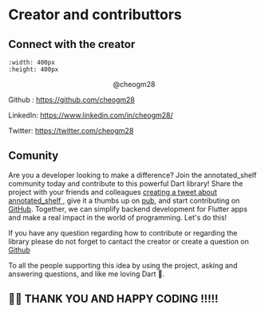 #  <i class="fa-solid fa-code"></i> Creator and contributtors


## Connect with the creator 

```{figure} https://media.licdn.com/dms/image/C4E03AQE-euKhQBeOLA/profile-displayphoto-shrink_800_800/0/1585948836399?e=1688601600&v=beta&t=xBJ320SRuFyZUHiiM12za38VVkFUKGRY4xL76RvT6CY
:width: 400px
:height: 400px
````



<p align="center">
    @cheogm28
</p>

<i class="fa-brands fa-github"></i> Github : <a href='https://github.com/cheogm28'>https://github.com/cheogm28</a>


<i class="fa-brands fa-linkedin"></i> LinkedIn: <a href='https://www.linkedin.com/in/cheogm28/'>https://www.linkedin.com/in/cheogm28/</a>


<i class="fa-brands fa-twitter"></i> Twitter: <a href='https://twitter.com/cheogm28'>https://twitter.com/cheogm28</a>




## Comunity


 Are you a developer looking to make a difference? Join the annotated_shelf community today and 
contribute to this powerful Dart library! Share the project with your friends and colleagues <a href='https://twitter.com/intent/tweet?text=Simplify%20your%20Flutter%20app%27s%20backend%20development%20using%20annotations%20Give%20it%20a%20try%20today%3A%20https%3A%2F%2Fpub.dev%2Fpackages%2Fannotated_shelf'> creating a tweet about annotated_shelf </a>, give it a thumbs up on <a href='https://pub.dev/packages/annotated_shelf'>pub</a>, and start contributing on <a href='https://github.com/cheogm28/annotated_shelf'>GitHub</a>. Together, we can simplify backend development for Flutter apps and make a real impact in the world of programming. Let's do this!

 If you have any question regarding how to contribute or regarding the library please do not 
forget to cantact the creator or create a question on <a href='https://github.com/cheogm28/annotated_shelf/discussions/categories/q-a'>Github</a>

 To all the people supporting this idea by using the project, asking and answering questions,
and like me loving Dart 🎯.

 ## 🙇🏽 THANK YOU AND HAPPY CODING !!!!! 